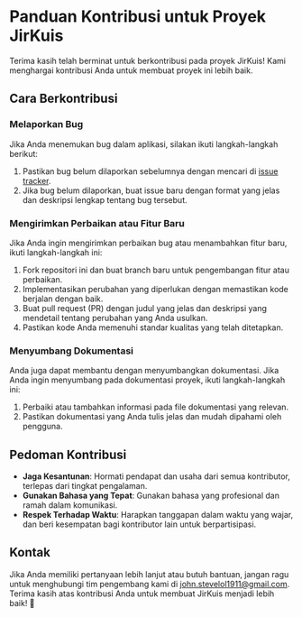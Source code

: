 # Panduan Kontribusi untuk Proyek JirKuis

Terima kasih telah berminat untuk berkontribusi pada proyek JirKuis! Kami menghargai kontribusi Anda untuk membuat proyek ini lebih baik.

## Cara Berkontribusi

### Melaporkan Bug

Jika Anda menemukan bug dalam aplikasi, silakan ikuti langkah-langkah berikut:

1. Pastikan bug belum dilaporkan sebelumnya dengan mencari di [issue tracker](https://github.com/Jer-Creator/JirKuis/issues).
2. Jika bug belum dilaporkan, buat issue baru dengan format yang jelas dan deskripsi lengkap tentang bug tersebut.

### Mengirimkan Perbaikan atau Fitur Baru

Jika Anda ingin mengirimkan perbaikan bug atau menambahkan fitur baru, ikuti langkah-langkah ini:

1. Fork repositori ini dan buat branch baru untuk pengembangan fitur atau perbaikan.
2. Implementasikan perubahan yang diperlukan dengan memastikan kode berjalan dengan baik.
3. Buat pull request (PR) dengan judul yang jelas dan deskripsi yang mendetail tentang perubahan yang Anda usulkan.
4. Pastikan kode Anda memenuhi standar kualitas yang telah ditetapkan.

### Menyumbang Dokumentasi

Anda juga dapat membantu dengan menyumbangkan dokumentasi. Jika Anda ingin menyumbang pada dokumentasi proyek, ikuti langkah-langkah ini:

1. Perbaiki atau tambahkan informasi pada file dokumentasi yang relevan.
2. Pastikan dokumentasi yang Anda tulis jelas dan mudah dipahami oleh pengguna.

## Pedoman Kontribusi

- **Jaga Kesantunan**: Hormati pendapat dan usaha dari semua kontributor, terlepas dari tingkat pengalaman.
- **Gunakan Bahasa yang Tepat**: Gunakan bahasa yang profesional dan ramah dalam komunikasi.
- **Respek Terhadap Waktu**: Harapkan tanggapan dalam waktu yang wajar, dan beri kesempatan bagi kontributor lain untuk berpartisipasi.

## Kontak

Jika Anda memiliki pertanyaan lebih lanjut atau butuh bantuan, jangan ragu untuk menghubungi tim pengembang kami di [john.stevelol1911@gmail.com](mailto:john.stevelol1911@gmail.com).
Terima kasih atas kontribusi Anda untuk membuat JirKuis menjadi lebih baik! 🌟
